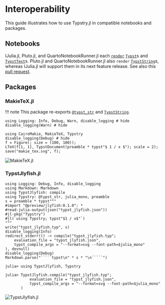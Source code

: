 
# Interoperability

This guide illustrates how to use Typstry.jl in compatible notebooks and packages.

## Notebooks

IJulia.jl, Pluto.jl, and QuartoNotebookRunner.jl each [`render`](@ref) [`Typst`](@ref)s and [`TypstText`](@ref)s.
Pluto.jl and QuartoNotebookRunner.jl also `render` [`TypstString`](@ref)s,
whereas IJulia.jl will support them in its next feature release.
See also this [pull request](https://github.com/JuliaLang/IJulia.jl/pull/1114).

## Packages

### MakieTeX.jl

!!! note
    This package re-exports [`@typst_str`](@ref) and [`TypstString`](@ref).

```@setup 1
using Logging: Info, Debug, Warn, disable_logging # hide
disable_logging(Warn) # hide
```

```@repl 1
using CairoMakie, MakieTeX, Typstry
disable_logging(Debug) # hide
f = Figure(; size = (100, 100));
LTeX(f[1, 1], TypstDocument(preamble * typst"$ 1 / x $"); scale = 2);
save("makie_tex.svg", f);
```

![MakieTeX.jl](makie_tex.svg)

### TypstJlyfish.jl

```````@eval
using Logging: Debug, Info, disable_logging
using Markdown: Markdown
using TypstJlyfish: compile
using Typstry: @typst_str, julia_mono, preamble
s = preamble * typst"""
#import "@preview/jlyfish:0.1.0": *
#read-julia-output(json("typst_jlyfish.json"))
#jl-pkg("Typstry")
#jl(`using Typstry; typst"$1 / x$"`)
"""
write("typst_jlyfish.typ", s)
disable_logging(Info)
redirect_stderr(() -> compile("typst_jlyfish.typ";
    evaluation_file = "typst_jlyfish.json",
    typst_compile_args = "--format=svg --font-path=$julia_mono"
), devnull)
disable_logging(Debug)
Markdown.parse("`````typst\n" * s * "\n`````")
```````

```julia-repl
julia> using TypstJlyfish, Typstry

julia> TypstJlyfish.compile("typst_jlyfish.typ";
           evaluation_file = "typst_jlyfish.json",
           typst_compile_args = "--format=svg --font-path=$julia_mono"
       )
```

![TypstJlyfish.jl](typst_jlyfish.svg)
